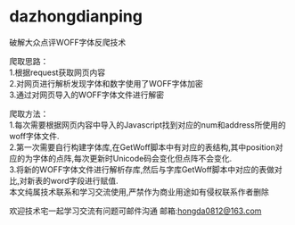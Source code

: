 # dazhongdianping
破解大众点评WOFF字体反爬技术

爬取思路：  
1.根据request获取网页内容  
2.对网页进行解析发现字体和数字使用了WOFF字体加密   
3.通过对网页导入的WOFF字体文件进行解密 

爬取方法：    
1.每次需要根据网页内容中导入的Javascript找到对应的num和address所使用的woff字体文件.   
2.第一次需要自行构建字体库,在GetWoff脚本中有对应的表结构,其中position对应的为字体的点阵,每次更新时Unicode码会变化但点阵不会变化.   
3.将新的WOFF字体文件进行解析存库,然后与字库GetWoff脚本中对应的表做对比,对新表的word字段进行赋值.    
本文纯属技术联系和学习交流使用,严禁作为商业用途如有侵权联系作者删除  


欢迎技术宅一起学习交流有问题可邮件沟通
邮箱:hongda0812@163.com

